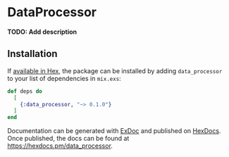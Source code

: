 # DataProcessor

**TODO: Add description**

## Installation

If [available in Hex](https://hex.pm/docs/publish), the package can be installed
by adding `data_processor` to your list of dependencies in `mix.exs`:

```elixir
def deps do
  [
    {:data_processor, "~> 0.1.0"}
  ]
end
```

Documentation can be generated with [ExDoc](https://github.com/elixir-lang/ex_doc)
and published on [HexDocs](https://hexdocs.pm). Once published, the docs can
be found at <https://hexdocs.pm/data_processor>.

